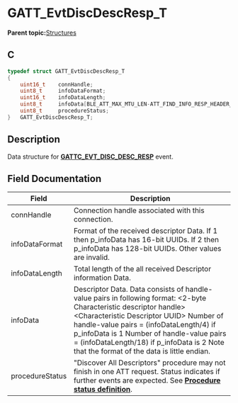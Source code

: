 # GATT\_EvtDiscDescResp\_T

**Parent topic:**[Structures](GUID-3BBA6E22-85EE-4B8F-BC37-840881963D97.md)

## C

```c
typedef struct GATT_EvtDiscDescResp_T
{
    uint16_t    connHandle;
    uint8_t     infoDataFormat;
    uint16_t    infoDataLength;
    uint8_t     infoData[BLE_ATT_MAX_MTU_LEN-ATT_FIND_INFO_RESP_HEADER_SIZE];
    uint8_t     procedureStatus;
}   GATT_EvtDiscDescResp_T;
```

## Description

Data structure for **[GATTC\_EVT\_DISC\_DESC\_RESP](GUID-20EFFBD2-7D3F-40CA-B85C-8FD3202D9933.md)** event.

## Field Documentation

|Field|Description|
|-----|-----------|
|connHandle|Connection handle associated with this connection.|
|infoDataFormat|Format of the received descriptor Data. If 1 then p\_infoData has 16-bit UUIDs. If 2 then p\_infoData has 128-bit UUIDs. Other values are invalid.|
|infoDataLength|Total length of the all received Descriptor information Data.|
|infoData|Descriptor Data. Data consists of handle-value pairs in following format: <2-byte Characteristic descriptor handle\> <Characteristic Descriptor UUID\> Number of handle-value pairs = \(infoDataLength/4\) if p\_infoData is 1 Number of handle-value pairs = \(infoDataLength/18\) if p\_infoData is 2 Note that the format of the data is little endian.|
|procedureStatus|"Discover All Descriptors" procedure may not finish in one ATT request. Status indicates if further events are expected. See **[Procedure status definition](GUID-6596ABFB-83DF-4A71-9F32-47D23E1659EF.md)**.|

